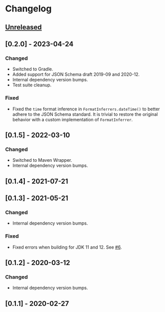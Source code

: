 # Changelog

## [Unreleased]

## [0.2.0] - 2023-04-24

### Changed

- Switched to Gradle.
- Added support for JSON Schema draft 2019-09 and 2020-12.
- Internal dependency version bumps.
- Test suite cleanup.

### Fixed

- Fixed the `time` format inference in `FormatInferrers.dateTime()` to better adhere to the JSON Schema standard. It is trivial to restore the original behavior with a custom implementation of `FormatInferrer`.

## [0.1.5] - 2022-03-10

### Changed

- Switched to Maven Wrapper.
- Internal dependency version bumps.

## [0.1.4] - 2021-07-21

## [0.1.3] - 2021-05-21

### Changed

- Internal dependency version bumps.

### Fixed

- Fixed errors when building for JDK 11 and 12. See [#6](https://github.com/saasquatch/json-schema-inferrer/pull/6).

## [0.1.2] - 2020-03-12

### Changed

- Internal dependency version bumps.

## [0.1.1] - 2020-02-27

[Unreleased]: https://github.com/saasquatch/json-schema-inferrer/compare/0.2.0...HEAD

[0.0.6]: https://github.com/saasquatch/json-schema-inferrer/compare/0.1.5...0.2.0

[0.0.5]: https://github.com/saasquatch/json-schema-inferrer/compare/0.1.4...0.1.5

[0.0.4]: https://github.com/saasquatch/json-schema-inferrer/compare/0.1.3...0.1.4

[0.0.3]: https://github.com/saasquatch/json-schema-inferrer/compare/0.1.2...0.1.3

[0.0.2]: https://github.com/saasquatch/json-schema-inferrer/compare/0.1.1...0.1.2

[0.0.1]: https://github.com/saasquatch/json-schema-inferrer/releases/tag/0.1.1
